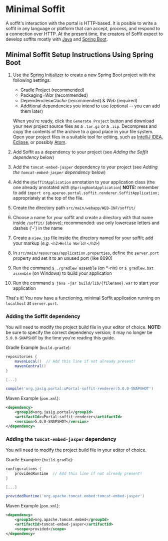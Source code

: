 
# Minimal Soffit

A soffit's interaction with the portal is HTTP-based.  It is posible to write a
soffit in any language or platform that can accept, process, and respond to a
connection over HTTP.  At the present time, the creators of Soffit expect to
develop soffits mostly with [Java][] and [Spring Boot][].

## Minimal Soffit Setup Instructions Using Spring Boot

1.  Use the [Spring Initializer][] to create a new Spring Boot project with the
    following settings:
    * Gradle Project (recommended)
    * Packaging=*War* (recommended)
    * Dependencies=*Cache* (recommended) & *Web* (required)
    * Additional dependencies you intend to use (optional -- you can add them
      later)

    When you're ready, click the `Generate Project` button and download your new
    project source files as a `.tar.gz` or a `.zip`.  Decompress and copy the
    contents of the archive to a good place in your file system.  Open your
    project files in a suitable tool for editing, such as [IntelliJ IDEA][],
    [Eclipse][], or possibly [Atom][].
2.  Add Soffit as a dependency to your project (see _Adding the Soffit dependency_
    below)
3.  Add the `tomcat-embed-jasper` dependency to your project (see _Adding the
    `tomcat-embed-jasper` dependency_ below)
4.  Add the `@SoffitApplication` annotation to your application class (the one
    already annotated with `@SpringBootApplication`) **NOTE:**  remember to add
    `import org.apereo.portal.soffit.renderer.SoffitApplication;` appropriately
    at the top of the file.
5.  Create the directory path `src/main/webapp/WEB-INF/soffit/`
6.  Choose a name for your soffit and create a directory with that name inside
    `/soffit/` (above);  recommended:  use only lowercase letters and dashes
    ('-') in the name
7.  Create a `view.jsp` file inside the directory named for your soffit;  add
    your markup (_e.g._ `<h2>Hello World!</h2>`)
8.  In `src/main/resources/application.properties`, define the `server.port`
    property and set it to an unused port (like 8090)
9.  Run the command `$ ./gradlew assemble` (on \*-nix) or `$ gradlew.bat assemble`
    (on Windows) to build your application
10. Run the command `$ java -jar build/lib/{filename}.war` to start your
    application

That's it!  You now have a functioning, minimal Soffit application running on
`localhost` at `server.port`.

### Adding the Soffit dependency

You will need to modify the project build file in your editor of choice.
**NOTE:**  be sure to specify the correct dependency version;  it may no
longer be `5.0.0-SNAPSHOT` by the time you're reading this guide.

Gradle Example (`build.gradle`):

``` gradle
repositories {
    mavenLocal()  // Add this line if not already present!
    mavenCentral()
}

[...]

compile('org.jasig.portal:uPortal-soffit-renderer:5.0.0-SNAPSHOT')
```

Maven Example (`pom.xml`):

``` xml
<dependency>
    <groupId>org.jasig.portal</groupId>
    <artifactId>uPortal-soffit-renderer</artifactId>
    <version>5.0.0-SNAPSHOT</version>
</dependency>
```

### Adding the `tomcat-embed-jasper` dependency

You will need to modify the project build file in your editor of choice.

Gradle Examplee (`build.gradle`):

``` gradle
configurations {
    providedRuntime  // Add this line if not already present!
}

[...]

providedRuntime('org.apache.tomcat.embed:tomcat-embed-jasper')
```

Maven Example (`pom.xml`):

``` xml
<dependency>
    <groupId>org.apache.tomcat.embed</groupId>
    <artifactId>tomcat-embed-jasper</artifactId>
    <scope>provided</scope>
</dependency>
```

[Java]: http://www.oracle.com/technetwork/java/index.html
[Spring Boot]: http://projects.spring.io/spring-boot/
[Spring Initializer]: https://start.spring.io/
[IntelliJ IDEA]: https://www.jetbrains.com/idea/
[Eclipse]: https://eclipse.org/ide/
[Atom]: https://atom.io/
